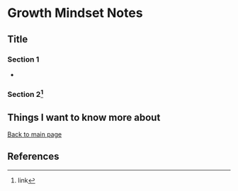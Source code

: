 # Growth Mindset Notes

## Title

### Section 1

-

### **Section 2**[^1]

## Things I want to know more about


 [Back to main page](https://mirandalu2020.github.io/reading-notes/)

## References

[^1]:link